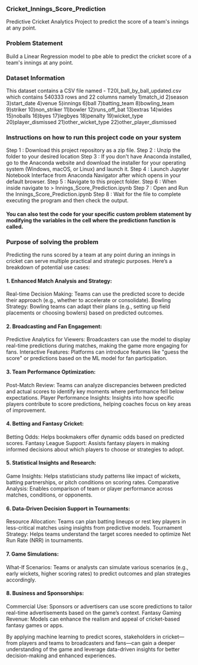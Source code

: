 ### Cricket_Innings_Score_Prediction
Predictive Cricket Analytics Project to predict the score of a team's innings at any point.

### Problem Statement
Build a Linear Regression model to pbe able to predict the cricket score of a team's innings at any point.

### Dataset Information
This dataset contains a CSV file named - T20I_ball_by_ball_updated.csv which contains 540333 rows and 22 columns namely 1)match_id	2)season	3)start_date	4)venue	5)innings	6)ball	7)batting_team	8)bowling_team	9)striker	10)non_striker	11)bowler	12)runs_off_bat	13)extras	14)wides	15)noballs	16)byes	17)legbyes	18)penalty	19)wicket_type	20)player_dismissed	21)other_wicket_type	22)other_player_dismissed

### Instructions on how to run this project code on your system
Step 1 : Download this project repository as a zip file. 
Step 2 : Unzip the folder to your desired location 
Step 3 : If you don't have Anaconda installed, go to the Anaconda website and download the installer for your operating system (Windows, macOS, or Linux) 
and launch it. 
Step 4 : Launch Jupyter Notebook Interface from Anaconda Navigator after which opens in your default browser. 
Step 5 : Navigate to this project folder. 
Step 6 : When inside navigate to > Innings_Score_Prediction.ipynb 
Step 7 : Open and Run the Innings_Score_Prediction.ipynb 
Step 8 : Wait for the file to complete executing the program and then check the output.

#### You can also test the code for your specific custom problem statement by modifying the variables in the cell where the predictionn function is called.

### Purpose of solving the problem

Predicting the runs scored by a team at any point during an innings in cricket can serve multiple practical and strategic purposes. Here’s a breakdown of potential use cases:

#### 1. Enhanced Match Analysis and Strategy:
Real-time Decision Making: Teams can use the predicted score to decide their approach (e.g., whether to accelerate or consolidate).
Bowling Strategy: Bowling teams can adapt their plans (e.g., setting up field placements or choosing bowlers) based on predicted outcomes.

#### 2. Broadcasting and Fan Engagement:
Predictive Analytics for Viewers: Broadcasters can use the model to display real-time predictions during matches, making the game more engaging for fans.
Interactive Features: Platforms can introduce features like "guess the score" or predictions based on the ML model for fan participation.

#### 3. Team Performance Optimization:
Post-Match Review: Teams can analyze discrepancies between predicted and actual scores to identify key moments where performance fell below expectations.
Player Performance Insights: Insights into how specific players contribute to score predictions, helping coaches focus on key areas of improvement.

#### 4. Betting and Fantasy Cricket:
Betting Odds: Helps bookmakers offer dynamic odds based on predicted scores.
Fantasy League Support: Assists fantasy players in making informed decisions about which players to choose or strategies to adopt.

#### 5. Statistical Insights and Research:
Game Insights: Helps statisticians study patterns like impact of wickets, batting partnerships, or pitch conditions on scoring rates.
Comparative Analysis: Enables comparison of team or player performance across matches, conditions, or opponents.

#### 6. Data-Driven Decision Support in Tournaments:
Resource Allocation: Teams can plan batting lineups or rest key players in less-critical matches using insights from predictive models.
Tournament Strategy: Helps teams understand the target scores needed to optimize Net Run Rate (NRR) in tournaments.

#### 7. Game Simulations:
What-If Scenarios: Teams or analysts can simulate various scenarios (e.g., early wickets, higher scoring rates) to predict outcomes and plan strategies accordingly.

#### 8. Business and Sponsorships:
Commercial Use: Sponsors or advertisers can use score predictions to tailor real-time advertisements based on the game’s context.
Fantasy Gaming Revenue: Models can enhance the realism and appeal of cricket-based fantasy games or apps.

By applying machine learning to predict scores, stakeholders in cricket—from players and teams to broadcasters and fans—can gain a deeper understanding of the game and leverage data-driven insights for better decision-making and enhanced experiences.








